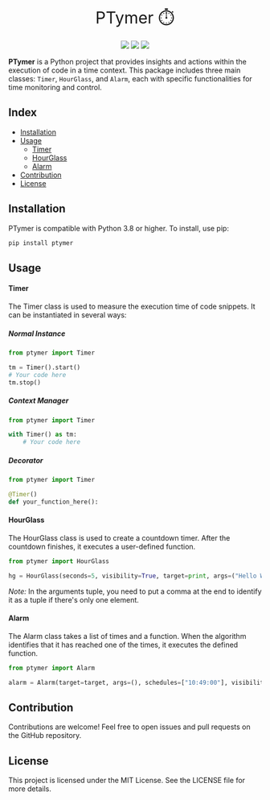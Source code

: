 <p align="center"><font size="6">PTymer ⏱️</font></p>
<p align="center">
  <img src="https://img.shields.io/badge/python-%2314354C.svg?style=for-the-badge&logo=python&logoColor=white">
  <img src="https://img.shields.io/badge/status-online-green?style=for-the-badge">
  <img src="https://img.shields.io/badge/license-MIT-yellow?style=for-the-badge">
</p>

**PTymer** is a Python project that provides insights and actions within the execution of code in a time context. This package includes three main classes: `Timer`, `HourGlass`, and `Alarm`, each with specific functionalities for time monitoring and control.

## Index

- [Installation](#installation)
- [Usage](#usage)
  - [Timer](#timer)
  - [HourGlass](#hourglass)
  - [Alarm](#alarm)
- [Contribution](#contribution)
- [License](#license)

## Installation

PTymer is compatible with Python 3.8 or higher. 
To install, use pip:

```bash
pip install ptymer
```

## Usage

#### Timer
The Timer class is used to measure the execution time of code snippets. It can be instantiated in several ways:
##### Normal Instance
```python
from ptymer import Timer

tm = Timer().start()
# Your code here
tm.stop()
```

##### Context Manager
```python
from ptymer import Timer

with Timer() as tm:
    # Your code here
```

##### Decorator
```python
from ptymer import Timer

@Timer()
def your_function_here():
```


#### HourGlass
The HourGlass class is used to create a countdown timer. After the countdown finishes, it executes a user-defined function.
```python
from ptymer import HourGlass

hg = HourGlass(seconds=5, visibility=True, target=print, args=("Hello World",)).start()
```

*Note:* In the arguments tuple, you need to put a comma at the end to identify it as a tuple if there's only one element.

#### Alarm
The Alarm class takes a list of times and a function. When the algorithm identifies that it has reached one of the times, it executes the defined function.
```python
from ptymer import Alarm

alarm = Alarm(target=target, args=(), schedules=["10:49:00"], visibility=True).start()
```

## Contribution
Contributions are welcome! Feel free to open issues and pull requests on the GitHub repository.

## License
This project is licensed under the MIT License. See the LICENSE file for more details.